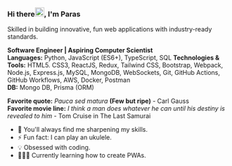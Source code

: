 ### Hi there<img src="https://media.tenor.com/images/30169e4a670daf12443df7d2dd140176/tenor.gif" height="21">, I'm Paras
Skilled in building innovative, fun web applications with industry-ready standards.

<!-- ### Skills 🥇: -->
**Software Engineer | Aspiring Computer Scientist**<br />
**Languages:** Python, JavaScript (ES6+), TypeScript, SQL
**Technologies & Tools:** HTML5. CSS3, ReactJS, Redux, Tailwind CSS, Bootstrap, Webpack, Node.js, Express.js, MySQL, MongoDB, WebSockets, Git, GitHub Actions, GitHub Workflows, AWS, Docker, Postman <br />
**DB:** Mongo DB, Prisma (ORM) <br />

**Favorite quote:** *Pauca sed matura* **(Few but ripe)** - Carl Gauss  
**Favorite movie line:** *I think a man does whatever he can until his destiny is revealed to him* - Tom Cruise in The Last Samurai

- 🌱 You'll always find me sharpening my skills. 
- ⚡ Fun fact: I can play an ukulele.
- 💡 Obsessed with coding.
- 👨🏻‍💻 Currently learning how to create PWAs.


<!-- [<img src='https://img.icons8.com/plasticine/2x/gmail.png' alt='gmail' height='40'>](mailto:paras1799kori@gmail.com) -->
<!-- [<img src='https://img.icons8.com/clouds/2x/linkedin.png' alt='linkedin' height='40'>](https://www.linkedin.com/in/paras1729kori/) -->
<!-- [<img width="40" height="40" src="https://img.icons8.com/color/48/twitter--v1.png" alt="twitter--v1"/>](https://twitter.com/paras1kori) -->
<!-- [<img src="https://img.icons8.com/clouds/100/000000/code.png" alt='leetcode' height='40'>](https://leetcode.com/paras1kori/) -->
<!-- [<img src='https://img.icons8.com/clouds/2x/instagram-new.png' alt='instagram' height='40'>](https://www.instagram.com/paras1kori/)   -->

<!-- ### Statistics -->

<!-- ![Top languages](https://github-readme-stats.vercel.app/api/top-langs/?username=paras1729kori&layout=compact&theme=tokyonight) -->

<!-- ![GitHub Streak](https://github-readme-streak-stats.herokuapp.com/?user=paras1729kori&theme=tokyonight) -->

<!-- ![GitHub Stats](https://github-readme-stats.vercel.app/api?username=paras1729kori&show_icons=true&layout=compact&theme=tokyonight)   -->
